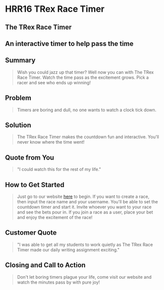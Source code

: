 # HRR16 TRex Race Timer #

<!-- 
> This material was originally posted [here](http://www.quora.com/What-is-Amazons-approach-to-product-development-and-product-management). It is reproduced here for posterities sake.

There is an approach called "working backwards" that is widely used at Amazon. They work backwards from the customer, rather than starting with an idea for a product and trying to bolt customers onto it. While working backwards can be applied to any specific product decision, using this approach is especially important when developing new products or features.

For new initiatives a product manager typically starts by writing an internal press release announcing the finished product. The target audience for the press release is the new/updated product's customers, which can be retail customers or internal users of a tool or technology. Internal press releases are centered around the customer problem, how current solutions (internal or external) fail, and how the new product will blow away existing solutions.

If the benefits listed don't sound very interesting or exciting to customers, then perhaps they're not (and shouldn't be built). Instead, the product manager should keep iterating on the press release until they've come up with benefits that actually sound like benefits. Iterating on a press release is a lot less expensive than iterating on the product itself (and quicker!).

If the press release is more than a page and a half, it is probably too long. Keep it simple. 3-4 sentences for most paragraphs. Cut out the fat. Don't make it into a spec. You can accompany the press release with a FAQ that answers all of the other business or execution questions so the press release can stay focused on what the customer gets. My rule of thumb is that if the press release is hard to write, then the product is probably going to suck. Keep working at it until the outline for each paragraph flows. 

Oh, and I also like to write press-releases in what I call "Oprah-speak" for mainstream consumer products. Imagine you're sitting on Oprah's couch and have just explained the product to her, and then you listen as she explains it to her audience. That's "Oprah-speak", not "Geek-speak".

Once the project moves into development, the press release can be used as a touchstone; a guiding light. The product team can ask themselves, "Are we building what is in the press release?" If they find they're spending time building things that aren't in the press release (overbuilding), they need to ask themselves why. This keeps product development focused on achieving the customer benefits and not building extraneous stuff that takes longer to build, takes resources to maintain, and doesn't provide real customer benefit (at least not enough to warrant inclusion in the press release).
 -->
 
## The TRex Race Timer ##

## An interactive timer to help pass the time ##

## Summary ##
  > Wish you could jazz up that timer? Well now you can with The TRex Race Timer. Watch the time pass as the excitement grows. Pick a racer and see who ends up winning!

## Problem ##
  > Timers are boring and dull, no one wants to watch a clock tick down. 

## Solution ##
  > The TRex Race Timer makes the countdown fun and interactive. You'll never know where the time went!

## Quote from You ##
  > "I could watch this for the rest of my life."

## How to Get Started ##
  > Just go to our website [here](www.trex-timer.herokuapp.com) to begin. If you want to create a race, then input the race name and your username. You'll be able to set the countdown timer and start it. Invite whoever you want to your race and see the bets pour in. If you join a race as a user, place your bet and enjoy the excitement of the race!

## Customer Quote ##
  > "I was able to get all my students to work quietly as The TRex Race Timer made our daily writing assignment exciting."

## Closing and Call to Action ##
  > Don't let boring timers plague your life, come visit our website and watch the minutes pass by with pure joy!
